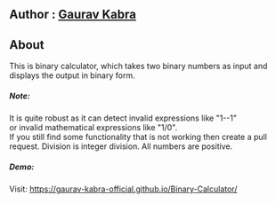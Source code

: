 ## Author : [Gaurav Kabra](https://www.quora.com/profile/Gaurav-Kabra-23)
## About
This is binary calculator, which takes two binary numbers as input and displays the output in binary form.
<br>
##### Note:
It is quite robust as it can detect invalid expressions like "1--1"<br> or invalid mathematical expressions like "1/0".
<br>
If you still find some functionality that is not working then create a pull request.
Division is integer division. All numbers are positive.
##### Demo:
Visit: https://gaurav-kabra-official.github.io/Binary-Calculator/
